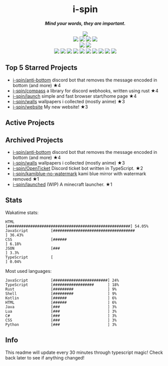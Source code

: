 <!-- deno-fmt-ignore-file -->
<h1 align="center">i-spin</h1>
<div align="center">
  <b><i>Mind your words, they are important.</i></b>
  <br />
  <br />
  <img src="https://img.shields.io/badge/Discord-sourTaste000%232391-ffd3da?labelColor=4c566a&logo=Discord" />
  <br />
  <img src="https://img.shields.io/badge/-Vim-%23ffb4ed?logo=Vim&labelColor=4c566a" />
  <img src="https://img.shields.io/badge/-CLion-%23f4d3d5?logo=CLion&labelColor=4c566a" />
  <img src="https://img.shields.io/badge/-IntellJ IDEA-%23ffc9e5?logo=IntelliJIDEA&labelColor=4c566a" />
  <img src="https://img.shields.io/badge/-Visual Studio Code-%23ec91d8?logo=VisualStudioCode&labelColor=4c566a" />
  <br />
  <img src="https://img.shields.io/badge/-macOS-%23e9d3d0?logo=macOS&labelColor=4c566a" />
  <img src="https://img.shields.io/badge/-Linux-%23ffbeef?logo=Linux&labelColor=4c566a" />
  <br />
<img src="https://img.shields.io/badge/-TypeScript-e8e8e4" />
<img src="https://img.shields.io/badge/-Rust-ffe5d9" />
<img src="https://img.shields.io/badge/-JavaScript-f8edeb" />
<img src="https://img.shields.io/badge/-other-fae1dd" />
<img src="https://img.shields.io/badge/-Shell-ece4db" />
<img src="https://img.shields.io/badge/-Kotlin-fec89a" />
<img src="https://img.shields.io/badge/-Java-ffd7ba" />
<img src="https://img.shields.io/badge/-HTML-fcd5ce" />
<img src="https://img.shields.io/badge/-Lua-d8e2dc" />
<img src="https://img.shields.io/badge/-C#-fec5bb" />
  <br />
</div>

## Top 5 Starred Projects

- [i-spin/anti-bottom](https://github.com/i-spin/anti-bottom) discord bot that removes the message encoded in bottom (and more) ★4
- [i-spin/compass](https://github.com/i-spin/compass) a library for discord webhooks, written using rust ★4
- [i-spin/launch](https://github.com/i-spin/launch) simple and fast browser start/home page ★4
- [i-spin/walls](https://github.com/i-spin/walls) wallpapers i collected (mostly anime) ★3
- [i-spin/website](https://github.com/i-spin/website) My new website! ★3

## Active Projects



## Archived Projects

- [i-spin/anti-bottom](https://github.com/i-spin/anti-bottom) discord bot that removes the message encoded in bottom (and more) ★4
- [i-spin/walls](https://github.com/i-spin/walls) wallpapers i collected (mostly anime) ★3
- [i-spin/OpenTicket](https://github.com/i-spin/OpenTicket) Discord ticket bot written in TypeScript. ★2
- [i-spin/kamiblue-no-watermark](https://github.com/i-spin/kamiblue-no-watermark) kami blue mirror with watermark removed ★1
- [i-spin/launched](https://github.com/i-spin/launched) (WIP) A minecraft launcher. ★1

## Stats

Wakatime stats:
```
HTML                [######################################################] 54.05%
JavaScript          [####################################                 ] 36.43%
CSS                 [######                                               ] 6.18%
JSON                [###                                                  ] 3.3%
TypeScript          [                                                     ] 0.04%
```

Most used languages:
```
JavaScript          [########################] 24%
TypeScript          [##################      ] 18%
Rust                [#########               ] 9%
Shell               [#########               ] 9%
Kotlin              [######                  ] 6%
HTML                [######                  ] 6%
Java                [###                     ] 3%
Lua                 [###                     ] 3%
C#                  [###                     ] 3%
CSS                 [###                     ] 3%
Python              [###                     ] 3%
```

## Info

This readme will update every 30 minutes through typescript magic! Check back later to see if anything changed!
